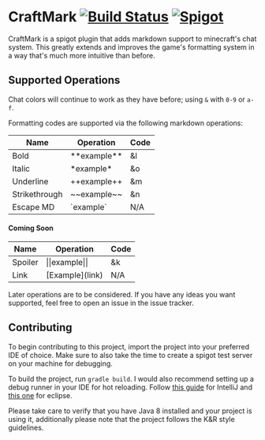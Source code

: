 # CraftMark [![Build Status](https://travis-ci.com/AtriusX/CraftMark.svg?branch=master&style=flat-square&logo=appveyor)](https://travis-ci.com/AtriusX/CraftMark) [![Spigot](https://img.shields.io/badge/Built%20for-Spigot-yellow.svg?style=flat-square&logo=appveyor)](https://www.spigotmc.org/)
CraftMark is a spigot plugin that adds markdown support to minecraft's chat system. This greatly 
extends and improves the game's formatting system in a way that's much more intuitive than before.

## Supported Operations
Chat colors will continue to work as they have before; using `&` with `0-9` or `a-f`. 

Formatting codes are supported via the following markdown operations:

| Name          | Operation       | Code |
|---------------|-----------------|------|
| Bold          | \*\*example**   | &l   |
| Italic        | \*example*      | &o   |
| Underline     | ++example++     | &m   |
| Strikethrough | \~~example~~    | &n   |
| Escape MD     | \`example`      | N/A  |

#### Coming Soon

| Name          | Operation        | Code |
|---------------|------------------|------|
| Spoiler       | \|\|example\|\|  | &k   |
| Link          | \[Example](link) | N/A  |

Later operations are to be considered. If you have any ideas you want supported, feel free to
open an issue in the issue tracker.

## Contributing

To begin contributing to this project, import the project into your preferred IDE of choice. Make 
sure to also take the time to create a spigot test server on your machine for debugging.

To build the project, run `gradle build`. I would also recommend setting up a debug runner in your
IDE for hot reloading. Follow [this guide](https://www.spigotmc.org/wiki/intellij-debug-your-plugin/)
for IntelliJ and [this one](https://www.spigotmc.org/wiki/eclipse-debug-your-plugin/) for eclipse.

Please take care to verify that you have Java 8 installed and your project is using it, additionally
please note that the project follows the K&R style guidelines.
